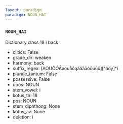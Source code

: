 ```yaml
---
layout: paradigm
paradigm: NOUN_HAI
---
```

### ` NOUN_HAI `

Dictionary class 18 i back
* clitics: False
* grade_dir: weaken
* harmony: back
* suffix_regex: [AOUŌÓÅaouåôąáăâāóōúūû][^äöy]*i
* plurale_tantum: False
* possessive: False
* upos: NOUN
* stem_vowel: i
* kotus_tn: 18
* pos: NOUN
* stem_diphthong: None
* kotus_av: None
* deletion: i
